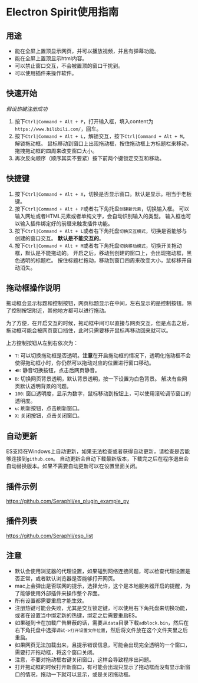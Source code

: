 # Electron Spirit使用指南

## 用途

- 能在全屏上置顶显示网页，并可以播放视频，并且有弹幕功能。
- 能在全屏上置顶显示html内容。
- 可以禁止窗口交互，不会被置顶的窗口干扰到。
- 可以使用插件来操作软件。

## 快速开始

*假设热键注册成功*

1. 按下`Ctrl|Command + Alt + P`，打开输入框，填入content为`https://www.bilibili.com/`，回车。
2. 按下`Ctrl|Command + Alt + L`，解锁交互，按下`Ctrl|Command + Alt + M`，解锁拖动框。
鼠标移动到窗口上出现拖动框，按住拖动框上方标题栏来移动，拖拽拖动框的四周来改变窗口大小。
3. 再次反向顺序（顺序其实不要紧）按下前两个键锁定交互和移动。

## 快捷键

1. 按下`Ctrl|Command + Alt + X`，切换是否显示窗口。默认是显示。相当于老板键。
2. 按下`Ctrl|Command + Alt + P`或者右下角托盘`创建新元素`，切换输入框。
可以输入网址或者HTML元素或者单纯文字，会自动识别输入的类型。
输入框也可以输入插件绑定好的前缀来触发插件功能。
3. 按下`Ctrl|Command + Alt + L`或者右下角托盘`切换交互模式`，切换是否能够与创建的窗口交互。
**默认是不能交互的**。
4. 按下`Ctrl|Command + Alt + M`或者右下角托盘`切换移动模式`，切换开关拖动框，默认是不能拖动的。
开启之后，移动到创建的窗口上，会出现拖动框，黑色透明的标题栏。
按住标题栏拖动，移动到窗口四周来改变大小，鼠标移开自动消失。

## 拖动框操作说明

拖动框会显示标题和控制按钮，网页标题显示在中间，左右显示的是控制按钮。除了控制按钮附近，其他地方都可以进行拖动。

为了方便，在开启交互的时候，拖动框中间可以直接与网页交互，但是点击之后，拖动框可能会被网页窗口挡住，此时只需要移开鼠标再移动回来就可以。

上方控制按钮从左到右依次为：
- `T`: 可以切换拖动框是否透明。**注意**在开启拖动框的情况下，透明化拖动框不会使得拖动框小时，你仍然可以拖动对应的位置进行窗口移动。
- `🔊`: 静音切换按钮，点击后网页静音。
- `B`: 切换网页背景透明，默认背景透明，按一下设置为白色背景。
解决有些网页默认透明背景的问题。
- `100`: 窗口透明度，显示为数字，鼠标移动到按钮上，可以使用滚轮调节窗口的透明度。
- `↻`: 刷新按钮，点击刷新窗口。
- `X`: 关闭按钮，点击关闭窗口。

## 自动更新

ES支持在Windows上自动更新，如果无法检查或者获得自动更新，请检查是否能够连接到`github.com`。
自动更新会自动下载最新版本，下载完之后在程序退出会自动替换版本。如果不需要自动更新可以在设置里面关闭。

## 插件示例

https://github.com/Seraphli/es_plugin_example_py

## 插件列表

https://github.com/Seraphli/esp_list

## 注意

- 默认会使用浏览器的代理设置，如果碰到网络连接问题，可以检查代理设置是否正常，或者默认浏览器是否能够打开网页。
- mac上会弹出是否联网的提示，选择允许，这个是本地服务器开启的提醒，为了能够使用外部插件来操作整个界面。
- 所有设置都需要重启才能生效。
- 注册热键可能会失败，尤其是交互锁定键，可以使用右下角托盘来切换功能，或者在设置当中绑定新的热键，绑定之后需要重启ES。
- 如果碰到卡在加载广告屏蔽的话，需要从`data`目录下载`adblock.bin`，然后在右下角托盘中选择`调试->打开设置文件位置`，然后将文件放在这个文件夹里之后重启。
- 如果网页无法加载出来，且提示错误信息，可能会出现完全透明的一个窗口，需要打开拖动框，将这个窗口关闭。
- 注意，不要对拖动框右键关闭窗口，这样会导致程序出问题。
- 打开拖动框的时候打开新窗口，有可能会出现只显示了拖动框而没有显示新窗口的情况，拖动一下就可以显示，或是关闭拖动框。
